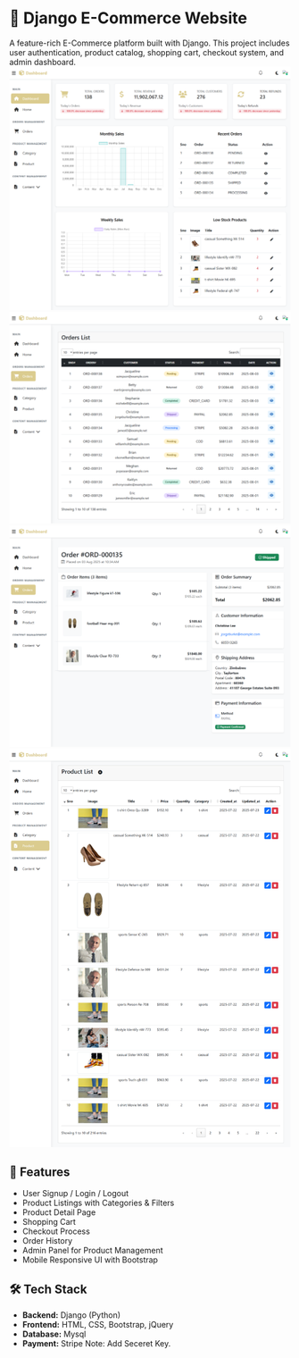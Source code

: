 # 🛒 Django E-Commerce Website 

A feature-rich E-Commerce platform built with Django. This project includes user authentication, product catalog, shopping cart, checkout system, and admin dashboard.
![Dashboard Homepage Screenshot](https://github.com/shahzaib-1-no/minishop/blob/010b9b57cb756bbd49d65526f0fc08de831a29c4/dashboard_home.png)
![Dashboard orderList Screenshot](https://github.com/shahzaib-1-no/minishop/blob/010b9b57cb756bbd49d65526f0fc08de831a29c4/order_list_dashboard.png)
![Dashboard orderDetail Screenshot](https://github.com/shahzaib-1-no/minishop/blob/010b9b57cb756bbd49d65526f0fc08de831a29c4/order_detail_dashboard.png)
![Dashboard productList Screenshot](https://github.com/shahzaib-1-no/minishop/blob/010b9b57cb756bbd49d65526f0fc08de831a29c4/product_list_dashboard.png)

## 🚀 Features

- User Signup / Login / Logout
- Product Listings with Categories & Filters
- Product Detail Page
- Shopping Cart
- Checkout Process
- Order History
- Admin Panel for Product Management
- Mobile Responsive UI with Bootstrap

## 🛠️ Tech Stack

- **Backend:** Django (Python)
- **Frontend:** HTML, CSS, Bootstrap, jQuery
- **Database:** Mysql 
- **Payment:**  Stripe Note: Add Seceret Key.

